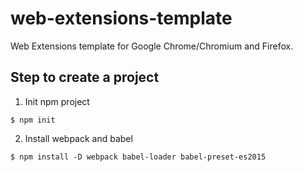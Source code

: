 # web-extensions-template

Web Extensions template for Google Chrome/Chromium and Firefox.

## Step to create a project

1. Init npm project

```console
$ npm init
```

2. Install webpack and babel

```console
$ npm install -D webpack babel-loader babel-preset-es2015
```



